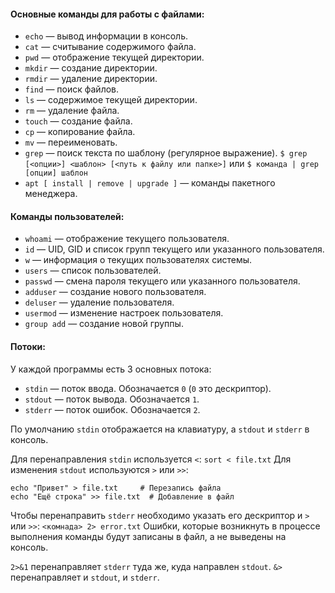 #### Основные команды для работы с файлами:

- `echo` — вывод информации в консоль.
- `cat` — считывание содержимого файла.
- `pwd` — отображение текущей директории.
- `mkdir` — создание директории.
- `rmdir` — удаление директории.
- `find` — поиск файлов.
- `ls` — содержимое текущей директории.
- `rm` — удаление файла.
- `touch` — создание файла.
- `cp` — копирование файла.
- `mv` — переименовать.
- `grep` — поиск текста по шаблону (регулярное выражение). `$ grep [<опции>] <шаблон> [<путь к файлу или папке>]` или `$ команда | grep [опции] шаблон`
- `apt [ install | remove | upgrade ]` — команды пакетного менеджера.

#### Команды пользователей:

- `whoami` — отображение текущего пользователя.
- `id` — UID, GID и список групп текущего или указанного пользователя.
- `w` — информация о текущих пользователях системы.
- `users` — список пользователей.
- `passwd` — смена пароля текущего или указанного пользователя.
- `adduser` — создание нового пользователя.
- `deluser` — удаление пользователя.
- `usermod` — изменение настроек пользователя.
- `group add` — создание новой группы.

#### Потоки:

У каждой программы есть 3 основных потока:
- `stdin` — поток ввода. Обозначается `0` (`0` это дескриптор).
- `stdout` — поток вывода. Обозначается `1`.
- `stderr` — поток ошибок. Обозначается `2`.

По умолчанию `stdin` отображается на клавиатуру, а `stdout` и `stderr` в консоль.

Для перенаправления `stdin` используется `<`: `sort < file.txt`
Для изменения `stdout` используются `>` или `>>`: 
```
echo "Привет" > file.txt     # Перезапись файла
echo "Ещё строка" >> file.txt  # Добавление в файл
```

Чтобы перенаправить `stderr` необходимо указать его дескриптор и `>` или `>>`: 
`<комнада> 2> error.txt`
Ошибки, которые возникнуть в процессе выполнения команды будут записаны в файл, а не выведены на консоль.

`2>&1` перенаправляет `stderr` туда же, куда направлен `stdout`.
`&>` перенаправляет и `stdout`, и `stderr`.